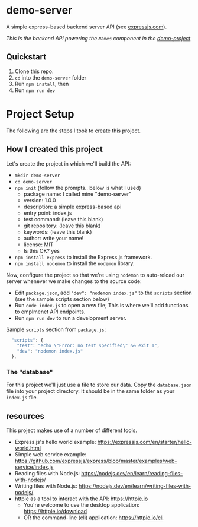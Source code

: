 # demo-server

A simple express-based backend server API (see [expressjs.com](https://expressjs.com/)). 

_This is the backend API powering the `Names` component in the [demo-project](https://github.com/bradmontgomery/demo-project)_


## Quickstart

1. Clone this repo.
2. `cd` into the `demo-server` folder
3. Run `npm install`, then
4. Run `npm run dev`

# Project Setup

The following are the steps I took to create this project.

## How I created this project

Let's create the project in which we'll build the API:

- `mkdir demo-server`
- `cd demo-server`
- `npm init` (follow the prompts.. below is what I used)
    - package name: I called mine "demo-server"
    - version: 1.0.0
    - description: a simple express-based api
    - entry point: index.js
    - test command: (leave this blank)                                                        
    - git repository:  (leave this blank)                                                                 
    - keywords:   (leave this blank)                                                                       
    - author: write your name!                                                                         
    - license: MIT 
    - Is this OK? yes
- `npm install express` to install the Express.js framework.
- `npm install nodemon` to install the `nodemon` library.

Now, configure the project so that we're using `nodemon` to auto-reload our server whenever we make changes to the source code:

- Edit `package.json`, add `"dev": "nodemon index.js"` to the `scripts` section (see the sample scripts section below)
- Run `code index.js` to open a new file; This is where we'll add functions to emplmenet API endpoints.
- Run `npm run dev` to run a development server.

Sample `scripts` section from `package.js`:

```javascript
  "scripts": {
    "test": "echo \"Error: no test specified\" && exit 1",
    "dev": "nodemon index.js"
  },
```

### The "database"

For this project we'll just use a file to store our data. Copy the `database.json` file into your project directory. It should be in the same folder as your `index.js` file.


## resources

This project makes use of a number of different tools.

- Express.js's hello world example: https://expressjs.com/en/starter/hello-world.html
- Simple web service example: https://github.com/expressjs/express/blob/master/examples/web-service/index.js
- Reading files with Node.js: https://nodejs.dev/en/learn/reading-files-with-nodejs/
- Writing files with Node.js: https://nodejs.dev/en/learn/writing-files-with-nodejs/
- httpie as a tool to interact with the API: https://httpie.io
    - You're welcome to use the desktop application: https://httpie.io/download
    - OR the command-line (cli) application:  https://httpie.io/cli